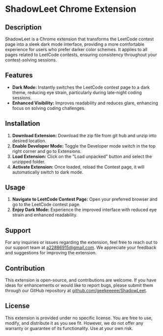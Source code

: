 # ShadowLeet Chrome Extension

## Description
ShadowLeet is a Chrome extension that transforms the LeetCode contest page into a sleek dark mode interface, providing a more comfortable experience for users who prefer darker color schemes. It applies to all pages related to LeetCode contests, ensuring consistency throughout your contest-solving sessions.

## Features
- **Dark Mode:** Instantly switches the LeetCode contest page to a dark theme, reducing eye strain, particularly during late-night coding sessions.
- **Enhanced Visibility:** Improves readability and reduces glare, enhancing focus on solving coding challenges.

## Installation
1. **Download Extension:** Download the zip file from git hub and unzip into desired location.
2. **Enable Developer Mode:** Toggle the Developer mode switch in the top right corner and go to Extensions.
3. **Load Extension:** Click on the "Load unpacked" button and select the unzipped folder.
4. **Activate Extension:** Once loaded, reload the Contest page, it will automatically switch to dark mode.

## Usage
1. **Navigate to LeetCode Contest Page:** Open your preferred browser and go to the LeetCode contest page.
2. **Enjoy Dark Mode:** Experience the improved interface with reduced eye strain and enhanced readability.

## Support
For any inquiries or issues regarding the extension, feel free to reach out to our support team at [a22886915@gmail.com](mailto:a22886915@gmail.com). We appreciate your feedback and suggestions for improving the extension.

## Contribution
This extension is open-source, and contributions are welcome. If you have ideas for enhancements or would like to report bugs, please submit them through our GitHub repository at [github.com/geekeeeee/ShadowLeet](https://github.com/geekeeeee/ShadowLeet).

## License
This extension is provided under no specific license. You are free to use, modify, and distribute it as you see fit. However, we do not offer any warranty or guarantee of its functionality. Use at your own risk.
